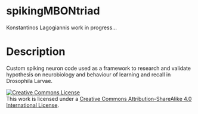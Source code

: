 # spikingMBONtriad
Konstantinos Lagogiannis 
work in progress...

# Description
Custom spiking neuron code used as a framework to research and validate hypothesis on neurobiology and behaviour of learning and recall in Drosophila Larvae.




<a rel="license" href="http://creativecommons.org/licenses/by-sa/4.0/"><img alt="Creative Commons License" style="border-width:0" src="https://i.creativecommons.org/l/by-sa/4.0/88x31.png" /></a><br />This work is licensed under a <a rel="license" href="http://creativecommons.org/licenses/by-sa/4.0/">Creative Commons Attribution-ShareAlike 4.0 International License</a>.
